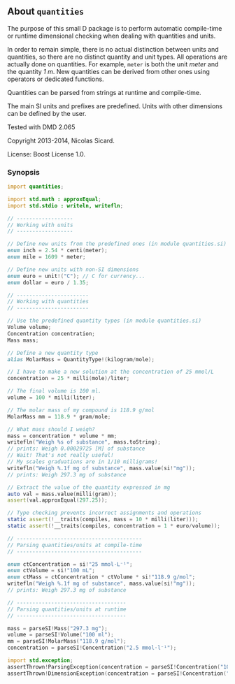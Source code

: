 ## About `quantities`

The purpose of this small D package is to perform automatic compile-time or
runtime dimensional checking when dealing with quantities and units.

In order to remain simple, there is no actual distinction between units and
quantities, so there are no distinct quantity and unit types. All operations
are actually done on quantities. For example, `meter` is both the unit _meter_
and the quantity _1 m_. New quantities can be derived from other ones using
operators or dedicated functions.

Quantities can be parsed from strings at runtime and compile-time.

The main SI units and prefixes are predefined. Units with other dimensions can
be defined by the user.

Tested with DMD 2.065

Copyright 2013-2014, Nicolas Sicard.

License: Boost License 1.0.

### Synopsis

```d
import quantities;

import std.math : approxEqual;
import std.stdio : writeln, writefln;

// ------------------
// Working with units
// ------------------

// Define new units from the predefined ones (in module quantities.si)
enum inch = 2.54 * centi(meter);
enum mile = 1609 * meter;

// Define new units with non-SI dimensions
enum euro = unit!("C"); // C for currency...
enum dollar = euro / 1.35;

// -----------------------
// Working with quantities
// -----------------------

// Use the predefined quantity types (in module quantities.si)
Volume volume;
Concentration concentration;
Mass mass;

// Define a new quantity type
alias MolarMass = QuantityType!(kilogram/mole);

// I have to make a new solution at the concentration of 25 mmol/L
concentration = 25 * milli(mole)/liter;

// The final volume is 100 ml.
volume = 100 * milli(liter);

// The molar mass of my compound is 118.9 g/mol
MolarMass mm = 118.9 * gram/mole;

// What mass should I weigh?
mass = concentration * volume * mm;
writefln("Weigh %s of substance", mass.toString); 
// prints: Weigh 0.00029725 [M] of substance
// Wait! That's not really useful!
// My scales graduations are in 1/10 milligrams!
writefln("Weigh %.1f mg of substance", mass.value(si!"mg"));
// prints: Weigh 297.3 mg of substance

// Extract the value of the quantity expressed in mg
auto val = mass.value(milli(gram)); 
assert(val.approxEqual(297.25));

// Type checking prevents incorrect assignments and operations
static assert(!__traits(compiles, mass = 10 * milli(liter)));
static assert(!__traits(compiles, concentration = 1 * euro/volume));

// ----------------------------------------
// Parsing quantities/units at compile-time
// ----------------------------------------

enum ctConcentration = si!"25 mmol⋅L⁻¹";
enum ctVolume = si!"100 mL";
enum ctMass = ctConcentration * ctVolume * si!"118.9 g/mol";
writefln("Weigh %.1f mg of substance", mass.value(si!"mg"));
// prints: Weigh 297.3 mg of substance

// -----------------------------------
// Parsing quantities/units at runtime
// -----------------------------------

mass = parseSI!Mass("297.3 mg");
volume = parseSI!Volume("100 ml");
mm = parseSI!MolarMass("118.9 g/mol");
concentration = parseSI!Concentration("2.5 mmol⋅l⁻¹");

import std.exception;
assertThrown!ParsingException(concentration = parseSI!Concentration("10 qGz"));
assertThrown!DimensionException(concentration = parseSI!Concentration("2.5 g⋅L⁻¹"));
```
